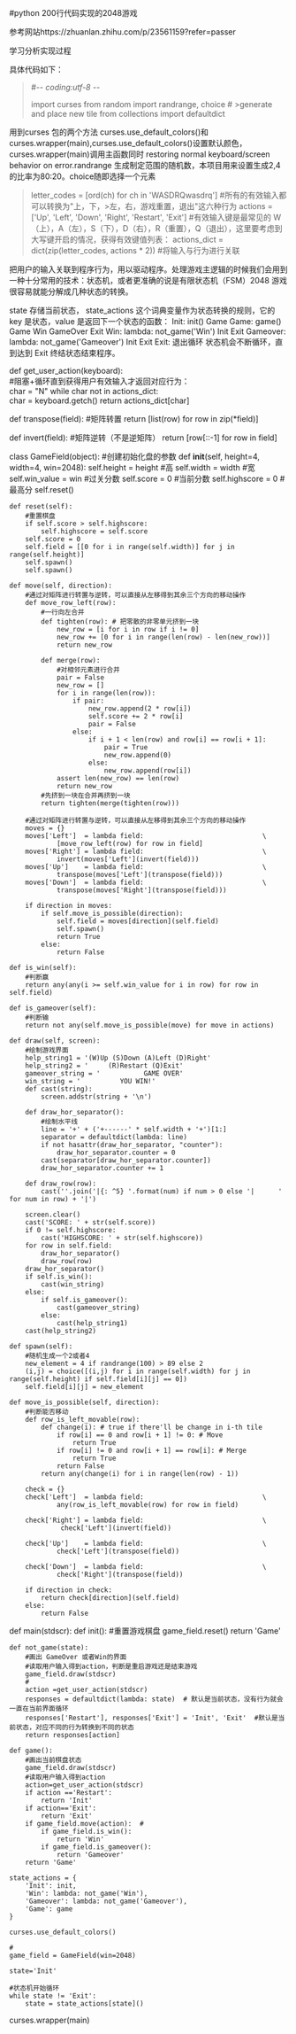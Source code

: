 #python 200行代码实现的2048游戏

参考网站https://zhuanlan.zhihu.com/p/23561159?refer=passer

学习分析实现过程

具体代码如下：

>#-*- coding:utf-8 -*-
>
>import curses
>from random import randrange, choice  # >generate and place new tile
>from collections import defaultdict

用到curses 包的两个方法 curses.use_default_colors()和curses.wrapper(main),curses.use_default_colors()设置默认颜色，curses.wrapper(main)调用主函数同时 restoring normal keyboard/screen behavior on error.randrange 生成制定范围的随机数，本项目用来设置生成2,4的比率为80:20。choice随即选择一个元素

>letter_codes = [ord(ch) for ch in 'WASDRQwasdrq']  #所有的有效输入都可以转换为"上，下，>左，右，游戏重置，退出"这六种行为
>actions = ['Up', 'Left', 'Down', 'Right', 'Restart', 'Exit']  #有效输入键是最常见的 W（上），A（左），S（下），D（右），R（重置），Q（退出），这里要考虑到大写键开启的情况，获得有效键值列表：
>actions_dict = dict(zip(letter_codes, actions * 2))  #将输入与行为进行关联

把用户的输入关联到程序行为，用以驱动程序。处理游戏主逻辑的时候我们会用到一种十分常用的技术：状态机，或者更准确的说是有限状态机（FSM）2048 游戏很容易就能分解成几种状态的转换。



state 存储当前状态， state_actions 这个词典变量作为状态转换的规则，它的 key 是状态，value 是返回下一个状态的函数：
Init: init()
Game
Game: game()
Game
Win
GameOver
Exit
Win: lambda: not_game('Win')
Init
Exit
Gameover: lambda: not_game('Gameover')
Init
Exit
Exit: 退出循环
状态机会不断循环，直到达到 Exit 终结状态结束程序。

def get_user_action(keyboard):  
    #阻塞+循环直到获得用户有效输入才返回对应行为：  
    char = "N"
    while char not in actions_dict:    
        char = keyboard.getch()
    return actions_dict[char]

def transpose(field):
    #矩阵转置
    return [list(row) for row in zip(*field)]

def invert(field):
    #矩阵逆转（不是逆矩阵）
    return [row[::-1] for row in field]


class GameField(object):
    #创建初始化盘的参数
    def __init__(self, height=4, width=4, win=2048):
        self.height = height          #高
        self.width = width            #宽
        self.win_value = win          #过关分数
        self.score = 0                #当前分数
        self.highscore = 0            #最高分
        self.reset()

    def reset(self):
        #重置棋盘
        if self.score > self.highscore:
            self.highscore = self.score
        self.score = 0
        self.field = [[0 for i in range(self.width)] for j in range(self.height)]
        self.spawn()
        self.spawn()

    def move(self, direction):
        #通过对矩阵进行转置与逆转，可以直接从左移得到其余三个方向的移动操作
        def move_row_left(row):
            #一行向左合并
            def tighten(row): # 把零散的非零单元挤到一块
                new_row = [i for i in row if i != 0]
                new_row += [0 for i in range(len(row) - len(new_row))]
                return new_row

            def merge(row):
                #对相邻元素进行合并
                pair = False
                new_row = []
                for i in range(len(row)):
                    if pair:
                        new_row.append(2 * row[i])
                        self.score += 2 * row[i]
                        pair = False
                    else:
                        if i + 1 < len(row) and row[i] == row[i + 1]:
                            pair = True
                            new_row.append(0)
                        else:
                            new_row.append(row[i])
                assert len(new_row) == len(row)
                return new_row
            #先挤到一块在合并再挤到一块
            return tighten(merge(tighten(row)))

        #通过对矩阵进行转置与逆转，可以直接从左移得到其余三个方向的移动操作
        moves = {}
        moves['Left']  = lambda field:                              \
                [move_row_left(row) for row in field]
        moves['Right'] = lambda field:                              \
                invert(moves['Left'](invert(field)))
        moves['Up']    = lambda field:                              \
                transpose(moves['Left'](transpose(field)))
        moves['Down']  = lambda field:                              \
                transpose(moves['Right'](transpose(field)))

        if direction in moves:
            if self.move_is_possible(direction):
                self.field = moves[direction](self.field)
                self.spawn()
                return True
            else:
                return False

    def is_win(self):
        #判断赢
        return any(any(i >= self.win_value for i in row) for row in self.field)

    def is_gameover(self):
        #判断输
        return not any(self.move_is_possible(move) for move in actions)

    def draw(self, screen):
        #绘制游戏界面
        help_string1 = '(W)Up (S)Down (A)Left (D)Right'
        help_string2 = '     (R)Restart (Q)Exit'
        gameover_string = '           GAME OVER'
        win_string = '          YOU WIN!'
        def cast(string):
            screen.addstr(string + '\n')

        def draw_hor_separator():
            #绘制水平线
            line = '+' + ('+------' * self.width + '+')[1:]
            separator = defaultdict(lambda: line)
            if not hasattr(draw_hor_separator, "counter"):
                draw_hor_separator.counter = 0
            cast(separator[draw_hor_separator.counter])
            draw_hor_separator.counter += 1

        def draw_row(row):
            cast(''.join('|{: ^5} '.format(num) if num > 0 else '|      ' for num in row) + '|')

        screen.clear()
        cast('SCORE: ' + str(self.score))
        if 0 != self.highscore:
            cast('HIGHSCORE: ' + str(self.highscore))
        for row in self.field:
            draw_hor_separator()
            draw_row(row)
        draw_hor_separator()
        if self.is_win():
            cast(win_string)
        else:
            if self.is_gameover():
                cast(gameover_string)
            else:
                cast(help_string1)
        cast(help_string2)

    def spawn(self):
        #随机生成一个2或者4
        new_element = 4 if randrange(100) > 89 else 2
        (i,j) = choice([(i,j) for i in range(self.width) for j in range(self.height) if self.field[i][j] == 0])
        self.field[i][j] = new_element

    def move_is_possible(self, direction):
        #判断能否移动
        def row_is_left_movable(row): 
            def change(i): # true if there'll be change in i-th tile
                if row[i] == 0 and row[i + 1] != 0: # Move
                    return True
                if row[i] != 0 and row[i + 1] == row[i]: # Merge
                    return True
                return False
            return any(change(i) for i in range(len(row) - 1))

        check = {}
        check['Left']  = lambda field:                              \
                any(row_is_left_movable(row) for row in field)

        check['Right'] = lambda field:                              \
                 check['Left'](invert(field))

        check['Up']    = lambda field:                              \
                check['Left'](transpose(field))

        check['Down']  = lambda field:                              \
                check['Right'](transpose(field))

        if direction in check:
            return check[direction](self.field)
        else:
            return False

def main(stdscr):
    def init():
        #重置游戏棋盘
        game_field.reset()
        return 'Game'

    def not_game(state):
        #画出 GameOver 或者Win的界面
        #读取用户输入得到action，判断是重启游戏还是结束游戏
        game_field.draw(stdscr)
        #
        action =get_user_action(stdscr)
        responses = defaultdict(lambda: state)  # 默认是当前状态，没有行为就会一直在当前界面循环
        responses['Restart'], responses['Exit'] = 'Init', 'Exit'  #默认是当前状态，对应不同的行为转换到不同的状态
        return responses[action]

    def game():
        #画出当前棋盘状态
        game_field.draw(stdscr)
        #读取用户输入得到action
        action=get_user_action(stdscr)
        if action =='Restart':
            return 'Init'
        if action=='Exit':
            return 'Exit'
        if game_field.move(action):  #
            if game_field.is_win():
                return 'Win'
            if game_field.is_gameover():
                return 'Gameover'
        return 'Game'

    state_actions = {
        'Init': init,
        'Win': lambda: not_game('Win'),
        'Gameover': lambda: not_game('Gameover'),
        'Game': game
    }

    curses.use_default_colors()

    #
    game_field = GameField(win=2048)

    state='Init'

    #状态机开始循环
    while state != 'Exit':
        state = state_actions[state]()

curses.wrapper(main)

